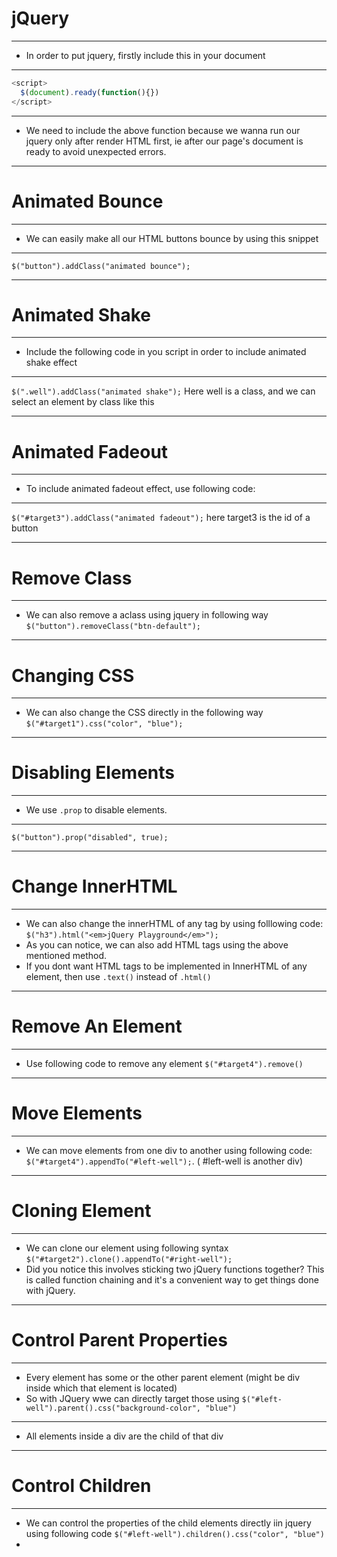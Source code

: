 # jQuery

<hr>

- In order to put jquery, firstly include this in your document

<hr>

```js
<script>
  $(document).ready(function(){})
</script>
```

<hr>

- We need to include the above function because we wanna run our jquery only after render HTML first, ie after our page's document is ready to avoid unexpected errors.

<hr>

# Animated Bounce

<hr>

- We can easily make all our HTML buttons bounce by using this snippet

<hr>

`$("button").addClass("animated bounce");`

<hr>

# Animated Shake

<hr>

- Include the following code in you script in order to include animated shake effect

<hr>

`$(".well").addClass("animated shake");` Here well is a class, and we can select an element by class like this

<hr>

# Animated Fadeout

<hr>

- To include animated fadeout effect, use following code:

<hr>

`$("#target3").addClass("animated fadeout");` here target3 is the id of a button

<hr>

# Remove Class

<hr>

- We can also remove a aclass using jquery in following way `$("button").removeClass("btn-default");`

<hr>

# Changing CSS

<hr>

- We can also change the CSS directly in the following way `$("#target1").css("color", "blue");`

<hr>

# Disabling Elements

<hr>

- We use `.prop` to disable elements.

<hr>

`$("button").prop("disabled", true);`

<hr>

# Change InnerHTML

<hr>

- We can also change the innerHTML of any tag by using folllowing code: `$("h3").html("<em>jQuery Playground</em>");`
- As you can notice, we can also add HTML tags using the above mentioned method.
- If you dont want HTML tags to be implemented in InnerHTML of any element, then use `.text()` instead of `.html()`

<hr>

# Remove An Element

<hr>

- Use following code to remove any element `$("#target4").remove()`

<hr>

# Move Elements

<hr>

- We can move elements from one div to another using following code: `$("#target4").appendTo("#left-well");`. ( #left-well is another div)

<hr>

# Cloning Element

<hr>

- We can clone our element using following syntax `$("#target2").clone().appendTo("#right-well");`
- Did you notice this involves sticking two jQuery functions together? This is called function chaining and it's a convenient way to get things done with jQuery.

<hr>

# Control Parent Properties

<hr>

- Every element has some or the other parent element (might be div inside which that element is located)
- So with JQuery wwe can directly target those using `$("#left-well").parent().css("background-color", "blue")`

<hr>

- All elements inside a div are the child of that div

<hr>

# Control Children

<hr>

- We can control the properties of the child elements directly iin jquery using following code `$("#left-well").children().css("color", "blue")`
- 